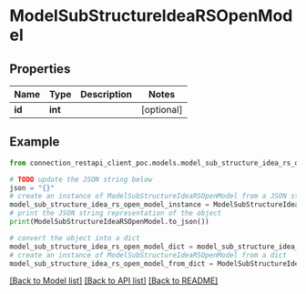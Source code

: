 # ModelSubStructureIdeaRSOpenModel


## Properties

Name | Type | Description | Notes
------------ | ------------- | ------------- | -------------
**id** | **int** |  | [optional] 

## Example

```python
from connection_restapi_client_poc.models.model_sub_structure_idea_rs_open_model import ModelSubStructureIdeaRSOpenModel

# TODO update the JSON string below
json = "{}"
# create an instance of ModelSubStructureIdeaRSOpenModel from a JSON string
model_sub_structure_idea_rs_open_model_instance = ModelSubStructureIdeaRSOpenModel.from_json(json)
# print the JSON string representation of the object
print(ModelSubStructureIdeaRSOpenModel.to_json())

# convert the object into a dict
model_sub_structure_idea_rs_open_model_dict = model_sub_structure_idea_rs_open_model_instance.to_dict()
# create an instance of ModelSubStructureIdeaRSOpenModel from a dict
model_sub_structure_idea_rs_open_model_from_dict = ModelSubStructureIdeaRSOpenModel.from_dict(model_sub_structure_idea_rs_open_model_dict)
```
[[Back to Model list]](../README.md#documentation-for-models) [[Back to API list]](../README.md#documentation-for-api-endpoints) [[Back to README]](../README.md)


